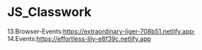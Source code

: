 # JS_Classwork
13.Browser-Events:https://extraordinary-liger-708b51.netlify.app;
14.Events:https://effortless-lily-e8f39c.netlify.app
